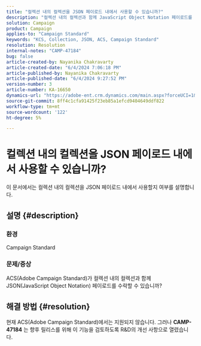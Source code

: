 ```yaml
---
title: "컬렉션 내의 컬렉션을 JSON 페이로드 내에서 사용할 수 있습니까?"
description: "컬렉션 내의 컬렉션과 함께 JavaScript Object Notation 페이로드를 수락할 수 있는지 알아봅니다."
solution: Campaign
product: Campaign
applies-to: "Campaign Standard"
keywords: "KCS, Collection, JSON, ACS, Campaign Standard"
resolution: Resolution
internal-notes: "CAMP-47184"
bug: false
article-created-by: Nayanika Chakravarty
article-created-date: "6/4/2024 7:06:18 PM"
article-published-by: Nayanika Chakravarty
article-published-date: "6/4/2024 9:27:52 PM"
version-number: 3
article-number: KA-16650
dynamics-url: "https://adobe-ent.crm.dynamics.com/main.aspx?forceUCI=1&pagetype=entityrecord&etn=knowledgearticle&id=15cf1182-a522-ef11-840a-002248092444"
source-git-commit: 8ff4c1cfa91425f23eb85a1efcd9404649ddf822
workflow-type: tm+mt
source-wordcount: '122'
ht-degree: 5%

---
```


# 컬렉션 내의 컬렉션을 JSON 페이로드 내에서 사용할 수 있습니까?


이 문서에서는 컬렉션 내의 컬렉션을 JSON 페이로드 내에서 사용할지 여부를 설명합니다.

## 설명 {#description}


### <b>환경</b>

Campaign Standard

### <b>문제/증상</b>

ACS(Adobe Campaign Standard)가 컬렉션 내의 컬렉션과 함께 JSON(JavaScript Object Notation) 페이로드를 수락할 수 있습니까?


## 해결 방법 {#resolution}


현재 ACS(Adobe Campaign Standard)에서는 지원되지 않습니다. 그러나 <b>CAMP-47184</b> 는 향후 릴리스를 위해 이 기능을 검토하도록 R&amp;D의 개선 사항으로 열렸습니다.
